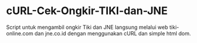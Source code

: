 # cURL-Cek-Ongkir-TIKI-dan-JNE
Script untuk mengambil ongkir Tiki dan JNE langsung melalui web tiki-online.com dan jne.co.id dengan menggunakan cURL dan simple html dom.
